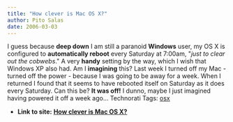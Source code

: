 ```yaml
---
title: "How clever is Mac OS X?"
author: Pito Salas
date: 2006-03-03
---
```


I guess because **deep down** I am still a paranoid **Windows** user, my OS X
is configured to **automatically reboot** every Saturday at 7:00am, "_just to
clear out the cobwebs_." A very **handy** setting by the way, which I wish
that Windows XP also had. Am I **imagining** this? Last week I turned off my
Mac - turned off the power - because I was going to be away for a week. When I
returned I found that it seems to have rebooted itself on Saturday as it does
every Saturday. Can this be? **It was off!** I dunno, maybe I just imagined
having powered it off a week ago… Technorati Tags:
[osx](<http://www.technorati.com/tag/osx>)


* **Link to site:** **[How clever is Mac OS X?](None)**
